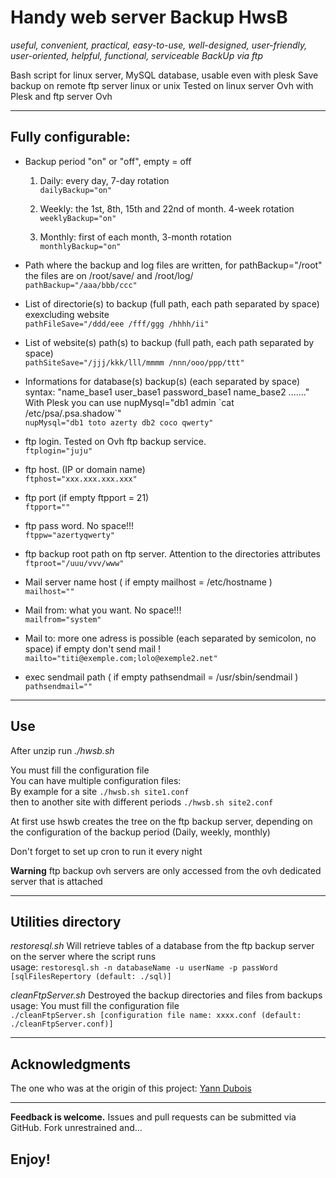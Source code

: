 Handy web server Backup  HwsB
===========

_useful, convenient, practical, easy-to-use, well-designed, user-friendly, user-oriented, helpful, functional, serviceable BackUp via ftp_


Bash script for linux server, MySQL database, usable even with plesk
Save backup on remote ftp server linux or unix
Tested on linux server Ovh with Plesk and ftp server Ovh

-------

Fully configurable:
------------------

* Backup period "on" or "off", empty = off

  1. Daily: every day, 7-day rotation   
    `dailyBackup="on"`

  2. Weekly: the 1st, 8th, 15th and 22nd of month. 4-week rotation    
    `weeklyBackup="on"`

  3. Monthly: first of each month, 3-month rotation    
    `monthlyBackup="on"`

* Path where the backup and log files are written, for pathBackup="/root" the files are on /root/save/ and /root/log/    
  `pathBackup="/aaa/bbb/ccc"`

* List of directorie(s) to backup (full path, each path separated by space) exexcluding website    
  `pathFileSave="/ddd/eee /fff/ggg /hhhh/ii"`

* List of website(s) path(s) to backup (full path, each path separated by space)    
  `pathSiteSave="/jjj/kkk/lll/mmmm /nnn/ooo/ppp/ttt"`

* Informations for database(s) backup(s) (each separated by space)   
  syntax: "name_base1 user_base1 password_base1 name_base2 ......."   
  With Plesk you can use nupMysql="db1 admin \`cat /etc/psa/.psa.shadow\`"   
  `nupMysql="db1 toto azerty db2 coco qwerty"`

* ftp login. Tested on Ovh ftp backup service.   
  `ftplogin="juju"`

* ftp host. (IP or domain name)   
  `ftphost="xxx.xxx.xxx.xxx"`

* ftp port (if empty ftpport = 21)    
  `ftpport=""`

* ftp pass word. No space!!!   
  `ftppw="azertyqwerty"`

* ftp backup root path on ftp server. Attention to the directories attributes    
  `ftproot="/uuu/vvv/www"`

* Mail server name host ( if empty mailhost = /etc/hostname )    
  `mailhost=""`

* Mail from: what you want. No space!!!    
  `mailfrom="system"`

* Mail to: more one adress is possible (each separated by semicolon, no space)
  if empty don't send mail !    
  `mailto="titi@exemple.com;lolo@exemple2.net"`

* exec sendmail path ( if empty pathsendmail = /usr/sbin/sendmail )    
  `pathsendmail=""`

--------

Use
---

After unzip run _./hwsb.sh_

You must fill the configuration file   
You can have multiple configuration files:    
By example for a site `./hwsb.sh site1.conf`     
then to another site with different periods  `./hwsb.sh site2.conf`

At first use hswb creates the tree on the ftp backup server, depending on the configuration of the backup period (Daily, weekly, monthly)

Don't forget to set up cron to run it every night

__Warning__ ftp backup ovh servers are only accessed from the ovh dedicated server that is attached

---------

Utilities directory
----

_restoresql.sh_ Will retrieve tables of a database from the ftp backup server on the server where the script runs   
  usage: `restoresql.sh -n databaseName -u userName -p passWord [sqlFilesRepertory (default: ./sql)]`
  
_cleanFtpServer.sh_ Destroyed the backup directories and files from backups    
  usage: You must fill the configuration file  
  `./cleanFtpServer.sh [configuration file name: xxxx.conf (default: ./cleanFtpServer.conf)]`

-------

Acknowledgments
----------
The one who was at the origin of this project: [Yann Dubois](http://www.yann.com/fr/dedie-ovh-sauvegarde-automatisee-ftp-gratuite-06/05/2011.html)

---------

__Feedback is welcome.__ Issues and pull requests can be submitted via GitHub. Fork unrestrained and...

 Enjoy!
-----
